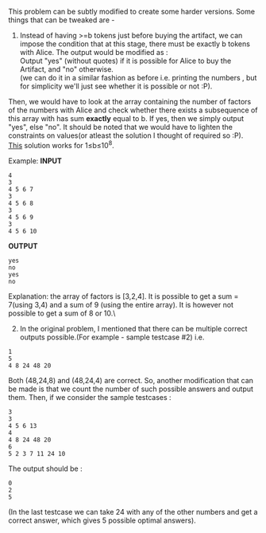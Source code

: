 This problem can be subtly modified to create some harder versions. Some things that can be tweaked are -

1. Instead of having >=b tokens just before buying the artifact, we can impose the condition that at this stage, there must be exactly b tokens with Alice. The output would be modified as :\
Output "yes" (without quotes) if it is possible for Alice to buy the Artifact, and "no" otherwise.\
(we can do it in a similar fashion as before i.e. printing the numbers , but for simplicity we'll just see whether it is possible or not :P).

 Then, we would have to look at the array containing the number of factors of the numbers with Alice and check whether there exists a subsequence of this array with has sum **exactly** equal to b. If yes, then we simply output "yes", else "no". It should be noted that we would have to lighten the constraints on values(or atleast the solution I thought of required so :P).\
[This](https://github.com/arnav4567/pclub_task_cp/blob/master/Problem_tweaks/prob_tweak1_solution.cpp) solution works for 1≤b≤10<sup>8</sup>.

Example:
**INPUT**
```
4
3
4 5 6 7
3
4 5 6 8
3
4 5 6 9
3
4 5 6 10
```
**OUTPUT**

```
yes
no
yes
no
```
Explanation: the array of factors is [3,2,4]. It is possible to get a sum = 7(using 3,4) and a sum of 9 (using the entire array). It is however not possible to get a sum of 8 or 10.\

2. In the original problem, I mentioned that there can be multiple correct outputs possible.(For example - sample testcase #2) i.e.
```
1
5
4 8 24 48 20
```
Both (48,24,8) and (48,24,4) are correct.
So, another modification that can be made is that we count the number of such possible answers and output them. Then, if we consider the sample testcases :
```
3
3
4 5 6 13
4
4 8 24 48 20
6
5 2 3 7 11 24 10
```
The output should be :
```
0
2
5
```
(In the last testcase we can take 24 with any of the other numbers and get a correct answer, which gives 5 possible optimal answers).
